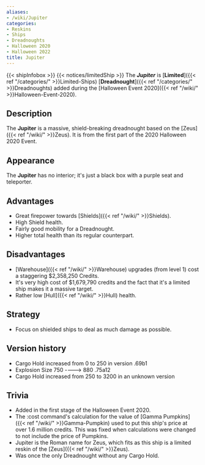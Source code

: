 ```yaml
---
aliases:
- /wiki/Jupiter
categories:
- Reskins
- Ships
- Dreadnoughts
- Halloween 2020
- Halloween 2022
title: Jupiter
---
```


{{< shipInfobox >}} {{< notices/limitedShip >}} The **_Jupiter_** is [**Limited**]({{< ref "/categories/" >}}Limited-Ships) [**Dreadnought**]({{< ref "/categories/" >}}Dreadnoughts) added during the [Halloween Event 2020]({{< ref "/wiki/" >}}Halloween-Event-2020). 

## Description

The **Jupiter** is a massive, shield-breaking dreadnought based on the [Zeus]({{< ref "/wiki/" >}}Zeus). It is from the first part of the 2020 Halloween 2020 Event.

## Appearance

The **Jupiter** has no interior; it's just a black box with a purple seat and teleporter.

## Advantages

- Great firepower towards [Shields]({{< ref "/wiki/" >}}Shields).
- High Shield health.
- Fairly good mobility for a Dreadnought.
- Higher total health than its regular counterpart.

## Disadvantages

- [Warehouse]({{< ref "/wiki/" >}}Warehouse) upgrades (from level 1) cost a staggering $2,358,250 Credits.
- It's very high cost of $1,679,790 credits and the fact that it's a limited ship makes it a massive target.
- Rather low [Hull]({{< ref "/wiki/" >}}Hull) health.

## Strategy

- Focus on shielded ships to deal as much damage as possible.

## Version history 

- Cargo Hold increased from 0 to 250 in version .69b1
- Explosion Size 750 ----> 880 .75a12
- Cargo Hold increased from 250 to 3200 in an unknown version

## Trivia

- Added in the first stage of the Halloween Event 2020.
- The :cost command's calculation for the value of [Gamma Pumpkins]({{< ref "/wiki/" >}}Gamma-Pumpkin) used to put this ship's price at over 1.6 million credits. This was fixed when calculations were changed to not include the price of Pumpkins.
- Jupiter is the Roman name for Zeus, which fits as this ship is a limited reskin of the [Zeus]({{< ref "/wiki/" >}}Zeus).
- Was once the only Dreadnought without any Cargo Hold.
